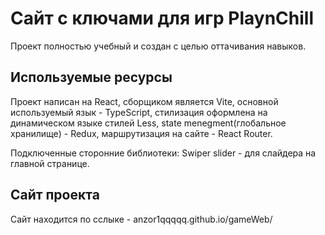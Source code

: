 # Сайт с ключами для игр PlaynChill

Проект полностью учебный и создан с целью оттачивания навыков.

## Используемые ресурсы

Проект написан на React, сборщиком является Vite, основной используемый язык - TypeScript, стилизация оформлена на динамическом языке стилей Less, state menegment(глобальное хранилище) - Redux, маршрутизация на сайте - React Router.

Подключенные сторонние библиотеки: Swiper slider - для слайдера на главной странице.

## Сайт проекта

Сайт находится по сслыке - anzor1qqqqq.github.io/gameWeb/